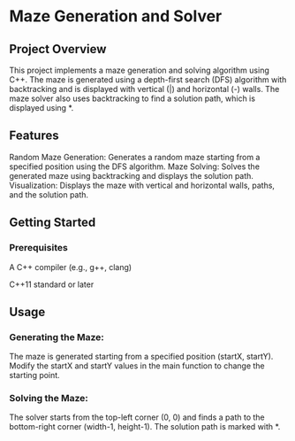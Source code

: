 # Maze Generation and Solver
## Project Overview
This project implements a maze generation and solving algorithm using C++. The maze is generated using a depth-first search (DFS) algorithm with backtracking and is displayed with vertical (|) and horizontal (-) walls. The maze solver also uses backtracking to find a solution path, which is displayed using *.

## Features
Random Maze Generation: Generates a random maze starting from a specified position using the DFS algorithm.
Maze Solving: Solves the generated maze using backtracking and displays the solution path.
Visualization: Displays the maze with vertical and horizontal walls, paths, and the solution path.


## Getting Started
### Prerequisites
A C++ compiler (e.g., g++, clang)

C++11 standard or later

## Usage
### Generating the Maze:

The maze is generated starting from a specified position (startX, startY).
Modify the startX and startY values in the main function to change the starting point.
### Solving the Maze:

The solver starts from the top-left corner (0, 0) and finds a path to the bottom-right corner (width-1, height-1).
The solution path is marked with *.

